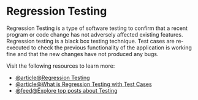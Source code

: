 # Regression Testing

Regression Testing is a type of software testing to confirm that a recent program or code change has not adversely affected existing features. Regression testing is a black box testing technique. Test cases are re-executed to check the previous functionality of the application is working fine and that the new changes have not produced any bugs.

Visit the following resources to learn more:

- [@article@Regression Testing](https://www.javatpoint.com/regression-testing)
- [@article@What is Regression Testing with Test Cases](https://www.guru99.com/regression-testing.html)
- [@feed@Explore top posts about Testing](https://app.daily.dev/tags/testing?ref=roadmapsh)